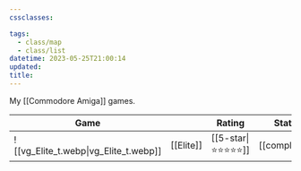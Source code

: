 ```yaml
---
cssclasses:

tags:
  - class/map
  - class/list
datetime: 2023-05-25T21:00:14
updated: 
title:
---
```

My [[Commodore Amiga]] games.

<!-- QueryToSerialize: table without id embed(link(thumbnail)) as "Game", file.link as "", rating as Rating, link(split( filter(file.tags, (t) => startswith(t, "#status") )[0], "/" )[1]) as Status from #class/video-game where contains(platform, [[Commodore Amiga]]) sort file.name -->
<!-- SerializedQuery: table without id embed(link(thumbnail)) as "Game", file.link as "", rating as Rating, link(split( filter(file.tags, (t) => startswith(t, "#status") )[0], "/" )[1]) as Status from #class/video-game where contains(platform, [[Commodore Amiga]]) sort file.name -->

| Game                                                       |                                  | Rating                                 | Status                                   |
| ---------------------------------------------------------- | -------------------------------- | -------------------------------------- | ---------------------------------------- |
| ![[vg_Elite_t.webp\|vg_Elite_t.webp]] | [[Elite]] | [[5-star\|⭐️⭐️⭐️⭐️⭐️]] | [[completed]] |
<!-- SerializedQuery END -->
